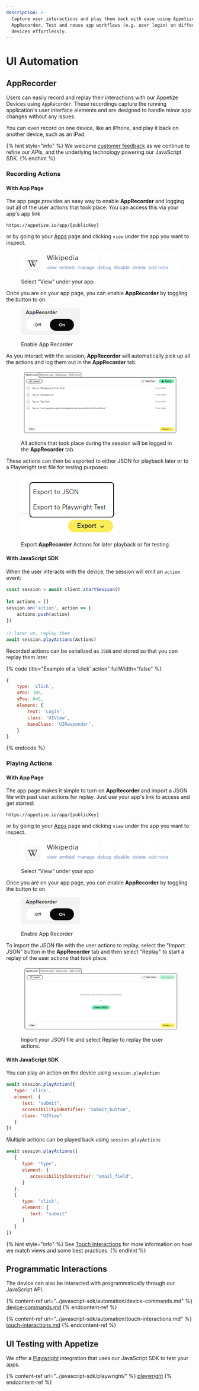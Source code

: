 ```yaml
---
description: >-
  Capture user interactions and play them back with ease using Appetize's
  AppRecorder. Test and reuse app workflows (e.g. user login) on different
  devices effortlessly.
---
```


# UI Automation

## AppRecorder

Users can easily record and replay their interactions with our Appetize Devices using `AppRecorder`. These recordings capture the running application's user interface elements and are designed to handle minor app changes without any issues.

You can even record on one device, like an iPhone, and play it back on another device, such as an iPad.

{% hint style="info" %}
We welcome [customer feedback](mailto:hello@appetize.io) as we continue to refine our APIs, and the underlying technology powering our JavaScript SDK.
{% endhint %}

### Recording Actions

#### With App Page

The app page provides an easy way to enable **AppRecorder** and logging out all of the user actions that took place. You can access this via your app's app link

```
https://appetize.io/app/{publicKey}
```

or by going to your [Apps](https://appetize.io/apps) page and clicking `view` under the app you want to inspect.

<figure><img src="../.gitbook/assets/image.png" alt=""><figcaption><p>Select "View" under your app</p></figcaption></figure>

Once you are on your app page, you can enable **AppRecorder** by toggling the button to on.

<figure><img src="../.gitbook/assets/Screenshot 2023-10-24 120516.png" alt=""><figcaption><p>Enable App Recorder</p></figcaption></figure>

As you interact with the session, **AppRecorder** will automatically pick up all the actions and log them out in the **AppRecorder** tab.

<figure><img src="../.gitbook/assets/Screenshot 2023-10-24 120558.png" alt=""><figcaption><p>All actions that took place during the session will be logged in the <strong>AppRecorder</strong> tab.</p></figcaption></figure>

These actions can then be exported to either JSON for playback later or to a Playwright test file for testing purposes:

<figure><img src="../.gitbook/assets/Screenshot 2023-10-24 121428.png" alt=""><figcaption><p>Export <strong>AppRecorder</strong> Actions for later playback or for testing.</p></figcaption></figure>

#### With JavaScript SDK

When the user interacts with the device, the session will emit an `action` event:

```javascript
const session = await client.startSession()

let actions = []
session.on('action', action => {
    actions.push(action)
})

// later on, replay them
await session.playActions(Actions)
```

Recorded actions can be serialized as `JSON` and stored so that you can replay them later.

{% code title="Example of a 'click' action" fullWidth="false" %}
```javascript
{
    type: 'click',
    xPos: 105,
    yPos: 645,    
    element: {
        text: 'Login',
        class: 'UIView',
        baseClass: 'UIResponder',        
    }
}
```
{% endcode %}

### Playing Actions

#### With App Page

The app page makes it simple to turn on **AppRecorder** and import a JSON file with past user actions for replay. Just use your app's link to access and get started:

```
https://appetize.io/app/{publicKey}
```

or by going to your [Apps](https://appetize.io/apps) page and clicking `view` under the app you want to inspect.

<figure><img src="../.gitbook/assets/image (1).png" alt=""><figcaption><p>Select "View" under your app</p></figcaption></figure>

Once you are on your app page, you can enable **AppRecorder** by toggling the button to on.

<figure><img src="../.gitbook/assets/image (2).png" alt=""><figcaption><p>Enable App Recorder</p></figcaption></figure>

To import the JSON file with the user actions to replay, select the "Import JSON" button in the **AppRecorder** tab and then select "Replay" to start a replay of the user actions that took place.

<figure><img src="../.gitbook/assets/Screenshot 2023-10-24 121707.png" alt=""><figcaption><p>Import your JSON file and select Replay to replay the user actions.</p></figcaption></figure>

#### With JavaScript SDK

You can play an action on the device using `session.playAction`

```javascript
await session.playAction({
   type: 'click',
   element: {
      text: "submit",
      accessibilityIdentifier: "submit_button",
      class: "UIView"
   }
})
```

Multiple actions can be played back using `session.playActions`

```javascript
await session.playActions([
   {
      type: 'type',
      element: {
         accessibilityIdentifier: "email_field",
      }
   },
   {
      type: 'click',
      element: {
         text: "submit"
      }   
   }
])
```

{% hint style="info" %}
See [Touch Interactions](../javascript-sdk/automation/touch-interactions.md) for more information on how we match views and some best practices.
{% endhint %}

## Programmatic Interactions

The device can also be interacted with programmatically through our JavaScript API.

{% content-ref url="../javascript-sdk/automation/device-commands.md" %}
[device-commands.md](../javascript-sdk/automation/device-commands.md)
{% endcontent-ref %}

{% content-ref url="../javascript-sdk/automation/touch-interactions.md" %}
[touch-interactions.md](../javascript-sdk/automation/touch-interactions.md)
{% endcontent-ref %}

## UI Testing with Appetize

We offer a [Playwright](https://playwright.dev/) integration that uses our JavaScript SDK to test your apps.

{% content-ref url="../javascript-sdk/playwright/" %}
[playwright](../javascript-sdk/playwright/)
{% endcontent-ref %}
